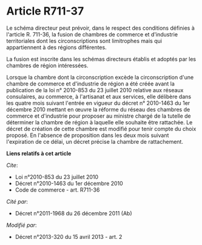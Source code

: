 # Article R711-37

Le schéma directeur peut prévoir, dans le respect des conditions définies à l'article R. 711-36, la fusion de chambres de
commerce et d'industrie territoriales dont les circonscriptions sont limitrophes mais qui appartiennent à des régions
différentes. 

La fusion est inscrite dans les schémas directeurs établis et adoptés par les chambres de région intéressées. 

Lorsque la chambre dont la circonscription excède la circonscription d'une chambre de commerce et d'industrie de région a été
créée avant la publication de la loi n° 2010-853 du 23 juillet 2010 relative aux réseaux consulaires, au commerce, à
l'artisanat et aux services, elle délibère dans les quatre mois suivant l'entrée en vigueur du décret n° 2010-1463 du 1er
décembre 2010 mettant en œuvre la réforme du réseau des chambres de commerce et d'industrie pour proposer au ministre chargé
de la tutelle de déterminer la chambre de région à laquelle elle souhaite être rattachée. Le décret de création de cette
chambre est modifié pour tenir compte du choix proposé. En l'absence de proposition dans les deux mois suivant l'expiration
de ce délai, un décret précise la chambre de rattachement.

**Liens relatifs à cet article**

_Cite_:

  - Loi n°2010-853 du 23 juillet 2010
  - Décret n°2010-1463 du 1er décembre 2010
  - Code de commerce - art. R711-36

_Cité par_:

  - Décret n°2011-1968 du 26 décembre 2011 (Ab)

_Modifié par_:

  - Décret n°2013-320 du 15 avril 2013 - art. 2
